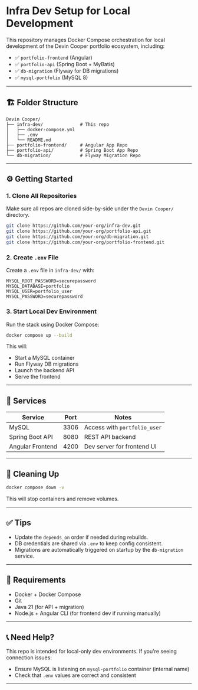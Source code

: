 # Infra Dev Setup for Local Development

This repository manages Docker Compose orchestration for local development of the Devin Cooper portfolio ecosystem, including:

- ✅ `portfolio-frontend` (Angular)
- ✅ `portfolio-api` (Spring Boot + MyBatis)
- ✅ `db-migration` (Flyway for DB migrations)
- ✅ `mysql-portfolio` (MySQL 8)

---

## 🏗️ Folder Structure

```
Devin Cooper/
├── infra-dev/              # This repo
│   ├── docker-compose.yml
│   ├── .env
│   └── README.md
├── portfolio-frontend/     # Angular App Repo
├── portfolio-api/          # Spring Boot App Repo
└── db-migration/           # Flyway Migration Repo
```

---

## ⚙️ Getting Started

### 1. Clone All Repositories
Make sure all repos are cloned side-by-side under the `Devin Cooper/` directory.

```bash
git clone https://github.com/your-org/infra-dev.git
git clone https://github.com/your-org/portfolio-api.git
git clone https://github.com/your-org/db-migration.git
git clone https://github.com/your-org/portfolio-frontend.git
```

### 2. Create `.env` File

Create a `.env` file in `infra-dev/` with:

```env
MYSQL_ROOT_PASSWORD=securepassword
MYSQL_DATABASE=portfolio
MYSQL_USER=portfolio_user
MYSQL_PASSWORD=securepassword
```

### 3. Start Local Dev Environment

Run the stack using Docker Compose:

```bash
docker compose up --build
```

This will:
- Start a MySQL container
- Run Flyway DB migrations
- Launch the backend API
- Serve the frontend

---

## 🐳 Services

| Service             | Port | Notes                                |
|---------------------|------|--------------------------------------|
| MySQL               | 3306 | Access with `portfolio_user`         |
| Spring Boot API     | 8080 | REST API backend                     |
| Angular Frontend    | 4200 | Dev server for frontend UI           |

---

## 🧹 Cleaning Up

```bash
docker compose down -v
```

This will stop containers and remove volumes.

---

## ✅ Tips

- Update the `depends_on` order if needed during rebuilds.
- DB credentials are shared via `.env` to keep config consistent.
- Migrations are automatically triggered on startup by the `db-migration` service.

---

## 📌 Requirements

- Docker + Docker Compose
- Git
- Java 21 (for API + migration)
- Node.js + Angular CLI (for frontend dev if running manually)

---

## 📞 Need Help?

This repo is intended for local-only dev environments. If you're seeing connection issues:
- Ensure MySQL is listening on `mysql-portfolio` container (internal name)
- Check that `.env` values are correct and consistent

---
